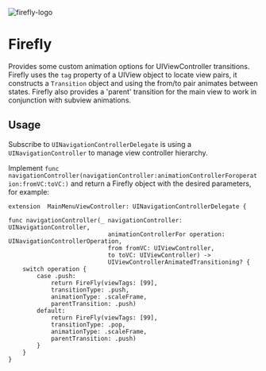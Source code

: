 ![firefly-logo](https://user-images.githubusercontent.com/662520/37534949-26d338e0-293e-11e8-82e5-4d0fbeb5b379.png)

# Firefly

Provides some custom animation options for UIViewController transitions. Firefly uses the `tag` property of a UIView object to locate view pairs, it constructs a `Transition` object and using the from/to pair animates between states. Firefly also provides a 'parent' transition for the main view to work in conjunction with subview animations. 

## Usage

Subscribe to  `UINavigationControllerDelegate` is using a `UINavigationController` to manage view controller hierarchy. 

Implement `func navigationController(navigationController:animationControllerForoperation:fromVC:toVC:)` and return a Firefly object with the desired parameters, for example:

```
extension  MainMenuViewController: UINavigationControllerDelegate {

func navigationController(_ navigationController: UINavigationController, 
							animationControllerFor operation: UINavigationControllerOperation, 
							from fromVC: UIViewController, 
							to toVC: UIViewController) -> 
							UIViewControllerAnimatedTransitioning? {
	switch operation {
		case .push:
			return FireFly(viewTags: [99], 
			transitionType: .push, 
			animationType: .scaleFrame, 
			parentTransition: .push)
		default:
			return FireFly(viewTags: [99], 
			transitionType: .pop, 
			animationType: .scaleFrame, 
			parentTransition: .push)
		}
	}
}
```

